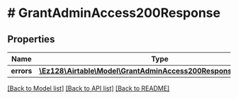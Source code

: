 # # GrantAdminAccess200Response

## Properties

Name | Type | Description | Notes
------------ | ------------- | ------------- | -------------
**errors** | [**\Ez128\Airtable\Model\GrantAdminAccess200ResponseErrorsInner[]**](GrantAdminAccess200ResponseErrorsInner.md) |  |

[[Back to Model list]](../../README.md#models) [[Back to API list]](../../README.md#endpoints) [[Back to README]](../../README.md)
